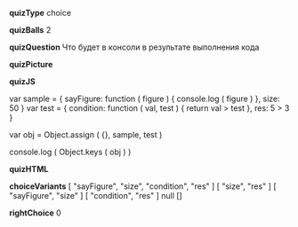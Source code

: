 ____quizType____
choice

____quizBalls____
2

____quizQuestion____
Что будет в консоли в результате выполнения кода

____quizPicture____


____quizJS____

var sample = {
    sayFigure: function ( figure ) {
        console.log (  figure )
    },
    size: 50
}
var test = {
    condition: function ( val, test ) {
        return val > test
    },
    res: 5 > 3
}

var obj = Object.assign ( {}, sample, test )

console.log ( Object.keys ( obj ) )

____quizHTML____


____choiceVariants____
[ "sayFigure", "size", "condition", "res" ]
[ "size", "res" ]
[ "sayFigure", "size" ]
[ "condition", "res" ]
null
[]

____rightChoice____
0
